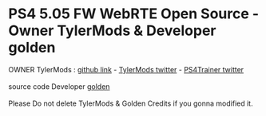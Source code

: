 # PS4 5.05 FW WebRTE Open Source - Owner TylerMods & Developer golden
OWNER TylerMods : [github link](https://github.com/TylerMods) - [TylerMods twitter](https://twitter.com/TylerMods) - [PS4Trainer twitter](https://twitter.com/PS4Trainer)
<br><br>
 source code Developer [golden](https://github.com/jogolden)
 <br><br>
 Please Do not delete TylerMods & Golden Credits if you gonna modified it.
